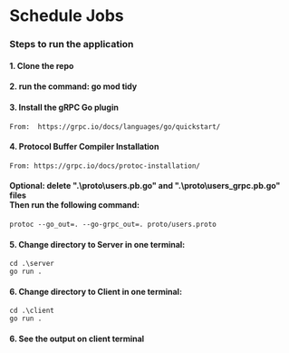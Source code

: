 <h1>Schedule Jobs</h1>

<h3> Steps to run the application </h3>
<h4>  1. Clone the repo </h4>
<h4>  2. run the command: go mod tidy </h4>
<h4>  3. Install the gRPC Go plugin </h4>

```
From:  https://grpc.io/docs/languages/go/quickstart/
```

<h4>  4. Protocol Buffer Compiler Installation </h4>

```
From: https://grpc.io/docs/protoc-installation/
```

<h4>Optional: delete ".\proto\users.pb.go" and ".\proto\users_grpc.pb.go" files
<br/>
Then run the following command:
</h4>

```
protoc --go_out=. --go-grpc_out=. proto/users.proto
```

<h4>  5. Change directory to Server in one terminal: </h4>

```
cd .\server
go run .
```

<h4>  6. Change directory to Client in one terminal: </h4>

```
cd .\client
go run .
```

<h4>  6. See the output on client terminal</h4>

